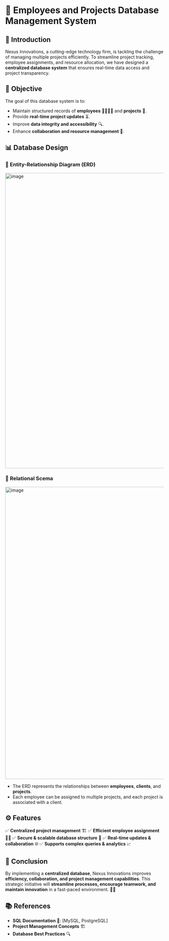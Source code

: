 # 🚀 Employees and Projects Database Management System

## 📌 Introduction
Nexus Innovations, a cutting-edge technology firm, is tackling the challenge of managing multiple projects efficiently. To streamline project tracking, employee assignments, and resource allocation, we have designed a **centralized database system** that ensures real-time data access and project transparency.

## 🎯 Objective
The goal of this database system is to:
- Maintain structured records of **employees** 👨‍💻👩‍💻 and **projects** 📂.
- Provide **real-time project updates** ⏳.
- Improve **data integrity and accessibility** 🔍.
- Enhance **collaboration and resource management** 🤝.

## 📊 Database Design

### 🔹 Entity-Relationship Diagram (ERD)

<img width="938" alt="image" src="https://github.com/user-attachments/assets/58f9801f-33fe-4d25-82c4-ea3fd456a368" />

### 🔹 **Relational Scema**

<img width="928" alt="image" src="https://github.com/user-attachments/assets/f1b26018-71fe-40ec-a4f3-bf9c7ca42018" />

- The ERD represents the relationships between **employees**, **clients**, and **projects**.
- Each employee can be assigned to multiple projects, and each project is associated with a client.

## ⚙️ Features
✅ **Centralized project management** 🏗️
✅ **Efficient employee assignment** 🧑‍💼
✅ **Secure & scalable database structure** 🔐
✅ **Real-time updates & collaboration** 🌐
✅ **Supports complex queries & analytics** 📈

## 🔮 Conclusion
By implementing a **centralized database**, Nexus Innovations improves **efficiency, collaboration, and project management capabilities**. This strategic initiative will **streamline processes, encourage teamwork, and maintain innovation** in a fast-paced environment. 🚀💡

## 📚 References
- **SQL Documentation** 📖: [MySQL, PostgreSQL]
- **Project Management Concepts** 🏗️
- **Database Best Practices** 🔍


